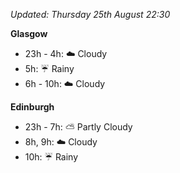 *Updated: Thursday 25th August 22:30*

**Glasgow**

* 23h - 4h: :cloud: Cloudy
* 5h: :umbrella: Rainy
* 6h - 10h: :cloud: Cloudy

**Edinburgh**

* 23h - 7h: :partly_sunny: Partly Cloudy
* 8h, 9h: :cloud: Cloudy
* 10h: :umbrella: Rainy
